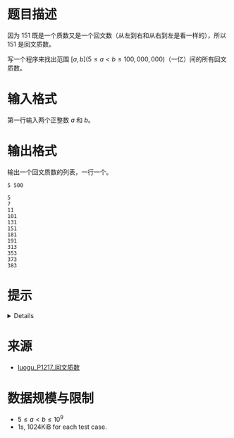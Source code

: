 # 题目描述

因为 $151$ 既是一个质数又是一个回文数（从左到右和从右到左是看一样的），所以 $151$ 是回文质数。

写一个程序来找出范围 $[a,b] (5 \le a < b \le 100,000,000)$（一亿）间的所有回文质数。

# 输入格式
第一行输入两个正整数 $a$ 和 $b$。

# 输出格式

输出一个回文质数的列表，一行一个。

```input1
5 500
```

```output1
5
7
11
101
131
151
181
191
313
353
373
383
```
# 提示
<details>

* 提示-0：由于范围太大，不可能将 $10^9$ 以内的质数全求出来
* 提示-1: 找出所有的回文数再判断它们是不是质数
* 提示-2: 要产生正确的回文数，你可能需要几个像下面这样的循环。
* 产生长度为 $5$ 的回文数：
```cpp
for (d1 = 1; d1 <= 9; d1+=2) {    // 只有奇数才会是素数
     for (d2 = 0; d2 <= 9; d2++) {
         for (d3 = 0; d3 <= 9; d3++) {
           palindrome = 10000*d1 + 1000*d2 +100*d3 + 10*d2 + d1;//(处理回文数...)
         }
     }
 }
```
* 可以考虑将长度为 [1,, 2, 3, 4, 5, 6, 7, 8, 9] 的回文数都产生出来
* 提示-3：可以考虑枚举回文数的前一半 i，然后将 i 翻转得到 inv_i，然后将 i 和 inv_i 组合起来
</details>

# 来源
* [luogu_P1217_回文质数](https://www.luogu.com.cn/problem/P1217)
# 数据规模与限制
* $5 \le a < b \le 10^9$
* 1s, 1024KiB for each test case.
